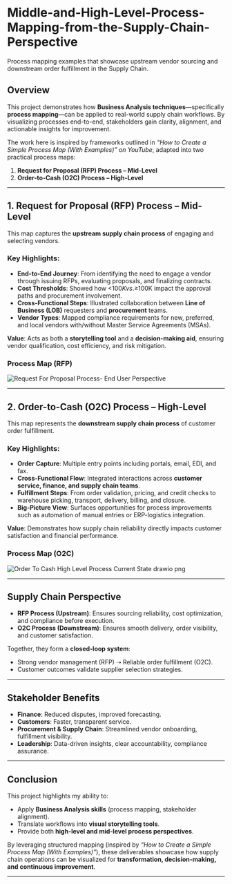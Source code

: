 # Middle-and-High-Level-Process-Mapping-from-the-Supply-Chain-Perspective
Process mapping examples that showcase upstream vendor sourcing and downstream order fulfillment in the Supply Chain. 

## Overview  
This project demonstrates how **Business Analysis techniques**—specifically **process mapping**—can be applied to real-world supply chain workflows. By visualizing processes end-to-end, stakeholders gain clarity, alignment, and actionable insights for improvement.  

The work here is inspired by frameworks outlined in *“How to Create a Simple Process Map (With Examples)” on YouTube*, adapted into two practical process maps:  

1. **Request for Proposal (RFP) Process – Mid-Level**  
2. **Order-to-Cash (O2C) Process – High-Level**  

---

##  1. Request for Proposal (RFP) Process – Mid-Level  
This map captures the **upstream supply chain process** of engaging and selecting vendors.  

### Key Highlights:  
- **End-to-End Journey**: From identifying the need to engage a vendor through issuing RFPs, evaluating proposals, and finalizing contracts.  
- **Cost Thresholds**: Showed how <$100K vs. ≥$100K impact the approval paths and procurement involvement.  
- **Cross-Functional Steps**: Illustrated collaboration between **Line of Business (LOB)** requesters and **procurement** teams.  
- **Vendor Types**: Mapped compliance requirements for new, preferred, and local vendors with/without Master Service Agreements (MSAs).  

**Value**: Acts as both a **storytelling tool** and a **decision-making aid**, ensuring vendor qualification, cost efficiency, and risk mitigation.  

### Process Map (RFP)  
![Request For Proposal Process- End User Perspective](https://github.com/user-attachments/assets/d2305422-9562-40f1-935a-1c704a2bad2c)


---

## 2. Order-to-Cash (O2C) Process – High-Level  
This map represents the **downstream supply chain process** of customer order fulfillment.  

### Key Highlights:  
- **Order Capture**: Multiple entry points including portals, email, EDI, and fax.  
- **Cross-Functional Flow**: Integrated interactions across **customer service, finance, and supply chain teams**.  
- **Fulfillment Steps**: From order validation, pricing, and credit checks to warehouse picking, transport, delivery, billing, and closure.  
- **Big-Picture View**: Surfaces opportunities for process improvements such as automation of manual entries or ERP-logistics integration.  

**Value**: Demonstrates how supply chain reliability directly impacts customer satisfaction and financial performance.  

### Process Map (O2C)  
![Order To Cash High Level Process Current State  drawio png](https://github.com/user-attachments/assets/5a15b436-34c5-41ac-b16f-a5d0e308a763)
 

---

## Supply Chain Perspective  
- **RFP Process (Upstream)**: Ensures sourcing reliability, cost optimization, and compliance before execution.  
- **O2C Process (Downstream)**: Ensures smooth delivery, order visibility, and customer satisfaction.  

Together, they form a **closed-loop system**:  
- Strong vendor management (RFP) ➝ Reliable order fulfillment (O2C).  
- Customer outcomes validate supplier selection strategies.  

---

## Stakeholder Benefits  
- **Finance**: Reduced disputes, improved forecasting.  
- **Customers**: Faster, transparent service.  
- **Procurement & Supply Chain**: Streamlined vendor onboarding, fulfillment visibility.  
- **Leadership**: Data-driven insights, clear accountability, compliance assurance.  

---

## Conclusion  
This project highlights my ability to:  
- Apply **Business Analysis skills** (process mapping, stakeholder alignment).  
- Translate workflows into **visual storytelling tools**.  
- Provide both **high-level and mid-level process perspectives**.  

By leveraging structured mapping (inspired by *“How to Create a Simple Process Map (With Examples)”*), these deliverables showcase how supply chain operations can be visualized for **transformation, decision-making, and continuous improvement**.  

---
